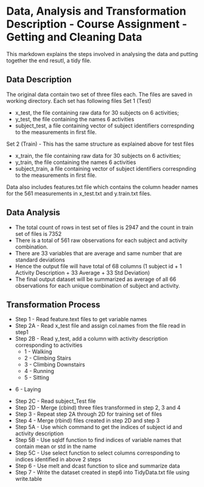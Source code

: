 # Data, Analysis and Transformation Description - Course Assignment - Getting and Cleaning Data

This markdown explains the steps involved in analysing the data and putting together the end resutl, a tidy file.

## Data Description

The original data contain two set of three files each. The files are saved in working directory. Each set has following files
Set 1 (Test)
* x_test, the file containing raw data for 30 subjects on 6 activities;
* y_test, the file containing the names 6 activities
* subject_test, a file containing vector of subject identifiers correspnding to the measurements in first file.

Set 2 (Train) - This has the same structure as explained above for test files
* x_train, the file containing raw data for 30 subjects on 6 activities;
* y_train, the file containing the names 6 activities
* subject_train, a file containing vector of subject identifiers correspnding to the measurements in first file.

Data also includes features.txt file which contains the column header names for the 561 measurements in x_test.txt and y.train.txt files.

## Data Analysis
* The total count of rows in test set of files is 2947 and the count in  train set of files is 7352
* There is a total of 561 raw observations for each subject and activity combination.
* There are 33 variables that are average and same number that are standard deviations 
* Hence the output file will have total of 68 columns (1 subject id + 1 Activity Description + 33 Average + 33 Std Deviation)
* The final output dataset will be summarized as average of all 66 observations for each unique combination of subject and activity.

## Transformation Process
* Step 1 - Read feature.text files to get variable names 
* Step 2A - Read x_test file and assign col.names from the file read in step1
* Step 2B - Read y_test, add a column with activity description corresponding to activities
	+ 1 - Walking
	+ 2 - Climbing Stairs
	+ 3 - Climbing Downstairs
	+ 4 - Running
	+ 5 - Sitting
+ 6 - Laying
* Step 2C - Read subject_Test file
* Step 2D - Merge (cbind) three files transformed in step 2, 3 and 4
* Step 3 - Repeat step 2A through 2D for training set of files
* Step 4 - Merge (rbind) files created in step 2D and step 3
* Step 5A - Use which command to get the indices of subject id and activity description
* Step 5B - Use sqldf function to find indices of variable names that contain mean or std in the name
* Step 5C - Use select function to select columns corresponding to indices identified in above 2 steps
* Step 6 - Use melt and dcast function to slice and summarize data
* Step 7 - Write the dataset created in step6 into TidyData.txt file using write.table

